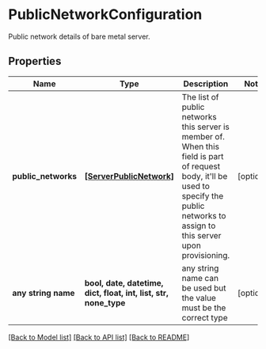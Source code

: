 # PublicNetworkConfiguration

Public network details of bare metal server.

## Properties
Name | Type | Description | Notes
------------ | ------------- | ------------- | -------------
**public_networks** | [**[ServerPublicNetwork]**](ServerPublicNetwork.md) | The list of public networks this server is member of. When this field is part of request body, it&#39;ll be used to specify the public networks to assign to this server upon provisioning. | [optional] 
**any string name** | **bool, date, datetime, dict, float, int, list, str, none_type** | any string name can be used but the value must be the correct type | [optional]

[[Back to Model list]](../README.md#documentation-for-models) [[Back to API list]](../README.md#documentation-for-api-endpoints) [[Back to README]](../README.md)


